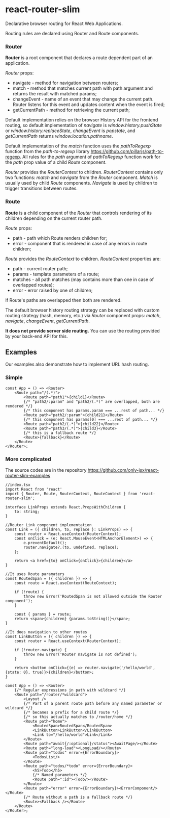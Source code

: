 # react-router-slim
Declarative browser routing for React Web Applications.

Routing rules are declared using Router and Route components.

### Router
**Router** is a root component that declares a route dependent part of an application.

*Router* props:
- navigate - method for navigation between routers;
- match - method that matches current path with path argument and returns the result with matched params;
- changeEvent - name of an event that may change the current path. Router listens for this event and updates content when the event is fired;
- getCurrentPath - method for retrieving the current path;
    
Default implementation relies on the browser History API for the frontend routing, so 
default implementation of *navigate* is *window.history.pushState* or *window.history.replaceState*,
*changeEvent* is  *popstate*, and *getCurrentPath* returns *window.location.pathname*.

Default implementation of the *match* function uses the *pathToRegexp* function from the *path-to-regexp* library https://github.com/pillarjs/path-to-regexp. All rules for the *path* argument of *pathToRegexp* function work for the *path* prop value of a child *Route* component.

*Router* provides the *RouterContext* to children.
*RouterContext* contains only two functions: *match* and *navigate* from the *Router* component. *Match* is usually used by child *Route* components. *Navigate* is used by children to trigger transitions between routes.

### Route
**Route** is a child component of the *Router* that controls rendering of its children depending on the current router path.

*Route* props:
- path - path which Route renders children for;
- error - component that is rendered in case of any errors in route children;

*Route* provides the *RouteContext* to children.
*RouteContext* properties are:
- path - current router path;
- params - template parameters of a route;
- matches - all path matches (may contains more than one in case of overlapped routes);
- error - error raised by one of children;

If Route's paths are overlapped then both are rendered.

The default browser history routing strategy can be replaced with custom routing strategy (hash, memory, etc.) via *Router* component props: *match*, *navigate*, *changeEvent*, *getCurrentPath*.

**It does not provide server side routing.** You can use the routing provided by your back-end API for this.

## Examples
Our examples also demonstrate how to implement URL hash routing.

### Simple
```tsx
const App = () => <Router>
    <Route path="/(.*)">
        <Route path="path1">{child1}</Route>
        {/* "path2/:param" and "path2/(.*)" are overlapped, both are rendered */}
        {/* this component has params.param === ...rest of path... */}
        <Route path="path2/:param">{child21}</Route>
        {/* this component has params[0] === ...rest of path... */}
        <Route path="path2/(.*)">{child22}</Route>
        <Route path="path3/(.*)">{child3}</Route>
        {/* this is a fallback route */}
        <Route>{fallback}</Route>
    </Route>
</Router>;
```
### More complicated
The source codes are in the repository https://github.com/only-jsx/react-router-slim-examples

```tsx
//index.tsx
import React from 'react'
import { Router, Route, RouterContext, RouteContext } from 'react-router-slim';

interface LinkProps extends React.PropsWithChildren {
    to: string;
}

//Router Link component implementation
const Link = ({ children, to, replace }: LinkProps) => {
    const router = React.useContext(RouterContext);
    const onClick = (e: React.MouseEvent<HTMLAnchorElement>) => {
        e.preventDefault();
        router.navigate?.(to, undefined, replace);
    };

    return <a href={to} onClick={onClick}>{children}</a>
}

//It uses Route paramaters
const RoutedSpan = ({ children }) => {
    const route = React.useContext(RouteContext);

    if (!route) {
        throw new Error('RoutedSpan is not allowed outside the Router component');
    }

    const { params } = route;
    return <span>{children} {params.toString()}</span>;
}

//It does navigation to other routes
const LinkButton = ({ children }) => {
    const router = React.useContext(RouterContext);

    if (!router.navigate) {
        throw new Error('Router navigate is not defined');
    }

    return <button onClick={(e) => router.navigate('/hello/world', {state: 0}, true)}>{children}</button>;
}

const App = () => <Router>
    {/* Regular expressions in path with wildcard */}
    <Route path="/router/*wildcard">
        <Layout />
        {/* Part of a parent route path before any named parameter or wildcard */}
        {/* becames a prefix for a child route */}
        {/* so this actually matches to /router/home */}
        <Route path="home">
            <RoutedSpan>RoutedSpan</RoutedSpan>
            <LinkButton>LinkButton</LinkButton>
            <Link to="/hello/world">Link</Link>
        </Route>
        <Route path="await{/:optional}/status"><AwaitPage/></Route>
        <Route path="long-load"><LongLoad/></Route>
        <Route path="todos" error={ErrorBoundary}>
            <TodosList/>
        </Route>
        <Route path="todos/*todo" error={ErrorBoundary}>
            <h5>Todo</h5>
            {/* Named parameters */}
            <Route path=":id"><Todo/></Route>
        </Route>
        <Route path="error" error={ErrorBoundary}><ErrorComponent/></Route>
        {/* Route without a path is a fallback route */}
        <Route><Fallback /></Route>
    </Route>
</Router>;
```
